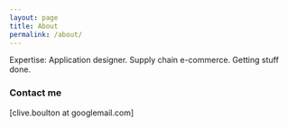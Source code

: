 ```yaml
---
layout: page
title: About
permalink: /about/
---
```


Expertise: Application designer. Supply chain e-commerce. Getting stuff done.   

### Contact me

[clive.boulton at googlemail.com]
